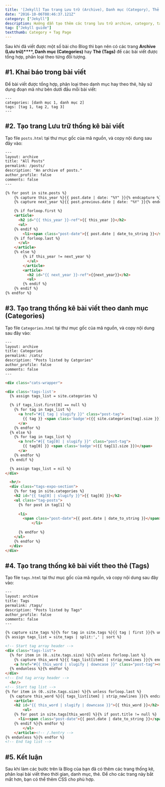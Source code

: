 ```yaml
---
title: '[Jekyll] Tạo trang Lưu trữ (Archive), Danh mục (Category), Thẻ (Tag)'
date: "2016-10-06T08:46:37.121Z"
category: ["Jekyll"]
description: Hướng dẫn tạo thêm các trang lưu trữ archive, category, tag cho blog Jekyll.
tag: ["Jekyll guide"]
textthumb: Category + Tag Page
---
```


Sau khi đã viết được một số bài cho Blog thì bạn nên có các trang **Archive (Lưu trữ)****, Danh mục (Categories)** hay **Thẻ (Tags)** để các bài viết được tổng hợp, phân loại theo từng đối tượng.<!-- excerpt -->


## #1. Khai báo trong bài viết

Để bài viết được tổng hợp, phân loại theo danh mục hay theo thẻ, hãy sử dụng đoạn mã như bên dưới đầu mỗi bài viết:

```
---
categories: [danh mục 1, danh mục 2]
tags: [tag 1, tag 2, tag 3]
---
```

## #2. Tạo trang Lưu trữ thống kê bài viết

Tạo file `posts.html` tại thư mục gốc của mã nguồn, và copy nội dung sau đây vào:

```html
---
layout: archive
title: "All Posts"
permalink: /posts/
description: "An archive of posts."
author_profile: false
comments: false
---

{% for post in site.posts %}
    {% capture this_year %}{{ post.date | date: "%Y" }}{% endcapture %}
    {% capture next_year %}{{ post.previous.date | date: "%Y" }}{% endcapture %}

    {% if forloop.first %}
    <article>
      <h2 id="{{ this_year }}-ref">{{ this_year }}</h2>
      <ul>
    {% endif %}
        <li><span class="post-date">{{ post.date | date_to_string }}</span><a class="tag-post-title"href="{{ post.url | prepend: site.baseurl }}" title="{{ post.title | escape }}">{{ post.title | escape }}</a></li>
    {% if forloop.last %}
      </ul>
    </article>
    {% else %}
        {% if this_year != next_year %}
          </ul>
        </article>
        <article>
          <h2 id="{{ next_year }}-ref">{{next_year}}</h2>
          <ul>
        {% endif %}
    {% endif %}
{% endfor %}
```

## #3. Tạo trang thống kê bài viết theo danh mục (Categories)

Tạo file `Categories.html` tại thư mục gốc của mã nguồn, và copy nội dung sau đây vào:

```html
---
layout: archive
title: Categories
permalink: /cats/
description: "Posts listed by Catgories"
author_profile: false
comments: false
---

<div class="cats-wrapper">

<div class='tags-list'>
  {% assign tags_list = site.categories %}

  {% if tags_list.first[0] == null %}
    {% for tag in tags_list %}
      <a href="#{{ tag | slugify }}" class="post-tag">
        {{ tag }} <span class='badge'>({{ site.categories[tag].size }})</span>
      </a>
    {% endfor %}
  {% else %}
    {% for tag in tags_list %}
      <a href="#{{ tag[0] | slugify }}" class="post-tag">
        {{ tag[0] }} <span class='badge'>({{ tag[1].size }})</span>
      </a>
    {% endfor %}
  {% endif %}

  {% assign tags_list = nil %}
</div>

  <hr/>
  <div class="tags-expo-section">
    {% for tag in site.categories %}
    <h2 id="{{ tag[0] | slugify }}">{{ tag[0] }}</h2>
    <ul class="tag-posts">
      {% for post in tag[1] %}
        
      <li>
        <span class="post-date">{{ post.date | date_to_string }}</span><a class="tag-post-title" href="{{ post.url | prepend: site.baseurl }}" title="{{ post.title | escape }}">{{ post.title | escape }}</a>
            </li>
      
      {% endfor %}
    </ul>
    {% endfor %}
  </div>
</div>
```

## #4. Tạo trang thống kê bài viết theo thẻ (Tags)

Tạo file `tags.html` tại thư mục gốc của mã nguồn, và copy nội dung sau đây vào:

```html
---
layout: archive
title: Tags
permalink: /tags/
description: "Posts listed by Tags"
author_profile: false
comments: false
---

{% capture site_tags %}{% for tag in site.tags %}{{ tag | first }}{% unless forloop.last %},{% endunless %}{% endfor %}{% endcapture %}
{% assign tags_list = site_tags | split:',' | sort %}

<!-- Start tag array header -->
<div class="tags-list">
  {% for item in (0..site.tags.size) %}{% unless forloop.last %}
    {% capture this_word %}{{ tags_list[item] | strip_newlines }}{% endcapture %}
  	<a href="#{{ this_word | slugify | downcase }}" class="post-tag"><span class="term">{{ this_word }}</span> <span class="count">({{ site.tags[this_word].size }})</span></a>
  {% endunless %}{% endfor %}
</div>
<!-- End tag array header -->
  <hr/>
<!-- Start tag list -->
{% for item in (0..site.tags.size) %}{% unless forloop.last %}
  {% capture this_word %}{{ tags_list[item] | strip_newlines }}{% endcapture %}
	<article>
	<h2 id="{{ this_word | slugify | downcase }}">{{ this_word }}</h2>
		<ul>
    {% for post in site.tags[this_word] %}{% if post.title != null %}
      <li><span class="post-date">{{ post.date | date_to_string }}</span><a class="tag-post-title" href="{{ post.url | prepend: site.baseurl }}" title="{{ post.title | escape }}">{{ post.title | escape }}</a> </li>
    {% endif %}{% endfor %}
		</ul>
	</article><!-- /.hentry -->
{% endunless %}{% endfor %}
<!-- End tag list -->
```

## #5. Kết luận

Sau khi làm các bước trên là Blog của bạn đã có thêm các trang thống kê, phân loại bài viết theo thời gian, danh mục, thẻ.
Để cho các trang này bắt mắt hơn, bạn có thể thêm CSS cho phù hợp.
